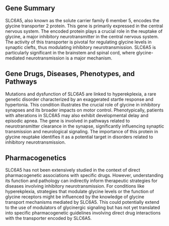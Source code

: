 ## Gene Summary
SLC6A5, also known as the solute carrier family 6 member 5, encodes the glycine transporter 2 protein. This gene is primarily expressed in the central nervous system. The encoded protein plays a crucial role in the reuptake of glycine, a major inhibitory neurotransmitter in the central nervous system. The activity of this transporter is pivotal for regulating glycine levels in synaptic clefts, thus modulating inhibitory neurotransmission. SLC6A5 is particularly significant in the brainstem and spinal cord, where glycine-mediated neurotransmission is a major mechanism.

## Gene Drugs, Diseases, Phenotypes, and Pathways
Mutations and dysfunction of SLC6A5 are linked to hyperekplexia, a rare genetic disorder characterized by an exaggerated startle response and hypertonia. This condition illustrates the crucial role of glycine in inhibitory synapses and its broader impacts on motor control. Phenotypically, patients with alterations in SLC6A5 may also exhibit developmental delay and episodic apnea. The gene is involved in pathways related to neurotransmitter clearance in the synapse, significantly influencing synaptic transmission and neurological signaling. The importance of this protein in glycine reuptake identifies it as a potential target in disorders related to inhibitory neurotransmission.

## Pharmacogenetics
SLC6A5 has not been extensively studied in the context of direct pharmacogenetic associations with specific drugs. However, understanding its function and pathology can indirectly inform therapeutic strategies for diseases involving inhibitory neurotransmission. For conditions like hyperekplexia, strategies that modulate glycine levels or the function of glycine receptors might be influenced by the knowledge of glycine transport mechanisms mediated by SLC6A5. This could potentially extend to the use of modulators of glycinergic signaling but has not yet translated into specific pharmacogenetic guidelines involving direct drug interactions with the transporter encoded by SLC6A5.